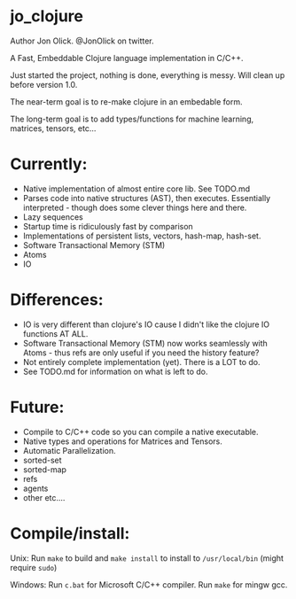 # jo_clojure

Author Jon Olick. @JonOlick on twitter. 

A Fast, Embeddable Clojure language implementation in C/C++. 

Just started the project, nothing is done, everything is messy. Will clean up before version 1.0.

The near-term goal is to re-make clojure in an embedable form. 

The long-term goal is to add types/functions for machine learning, matrices, tensors, etc... 

# Currently:
* Native implementation of almost entire core lib. See TODO.md
* Parses code into native structures (AST), then executes. Essentially interpreted - though does some clever things here and there. 
* Lazy sequences
* Startup time is ridiculously fast by comparison
* Implementations of persistent lists, vectors, hash-map, hash-set.
* Software Transactional Memory (STM)
* Atoms
* IO

# Differences:
* IO is very different than clojure's IO cause I didn't like the clojure IO functions AT ALL.
* Software Transactional Memory (STM) now works seamlessly with Atoms - thus refs are only useful if you need the history feature?
* Not entirely complete implementation (yet). There is a LOT to do.
* See TODO.md for information on what is left to do.

# Future:
* Compile to C/C++ code so you can compile a native executable. 
* Native types and operations for Matrices and Tensors. 
* Automatic Parallelization.
* sorted-set
* sorted-map
* refs
* agents
* other etc....

# Compile/install:

Unix:
Run `make` to build and `make install` to install to `/usr/local/bin` (might require `sudo`)

Windows:
Run `c.bat` for Microsoft C/C++ compiler. Run `make` for mingw gcc.
